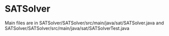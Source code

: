 # SATSolver

Main files are in 
SATSolver/SATSolver/src/main/java/sat/SATSolver.java
and
SATSolver/SATSolver/src/main/java/sat/SATSolverTest.java
